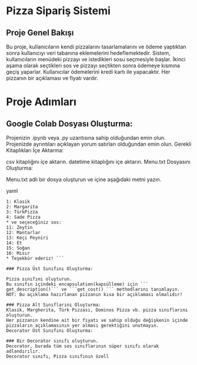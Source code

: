 # Pizza Sipariş Sistemi
## Proje Genel Bakışı
Bu proje, kullanıcıların kendi pizzalarını tasarlamalarını ve ödeme yaptıktan sonra kullanıcıyı veri tabanına eklemelerini hedeflemektedir. Sistem, kullanıcıların menüdeki pizzayı ve istedikleri sosu seçmesiyle başlar. İkinci aşama olarak seçtikleri sos ve pizzayı seçtikten sonra ödemeye kısmına geçiş yaparlar. Kullanıcılar ödemelerini kredi kartı ile yapacaktır. Her pizzanın bir açıklaması ve fiyatı vardır.

# Proje Adımları
## Google Colab Dosyası Oluşturma:

Projenizin .ipynb veya .py uzantısına sahip olduğundan emin olun.
Projenizde ayrıntıları açıklayan yorum satırları olduğundan emin olun.
Gerekli Kitaplıkları İçe Aktarma:

csv kitaplığını içe aktarın.
datetime kitaplığını içe aktarın.
Menu.txt Dosyasını Oluşturma:

Menu.txt adlı bir dosya oluşturun ve içine aşağıdaki metni yazın.

yaml
``` * Lütfen Bir Pizza Tabanı Seçiniz:
1: Klasik
2: Margarita
3: TürkPizza
4: Sade Pizza
* ve seçeceğiniz sos:
11: Zeytin
12: Mantarlar
13: Keçi Peyniri
14: Et
15: Soğan
16: Mısır
* Teşekkür ederiz! ```

### Pizza Üst Sınıfını Oluşturma:

Pizza sınıfını oluşturun.
Bu sınıfın içindeki encapsulation(kapsülleme) için ``` get_description()``` ve ```get_cost() ``` methodlarını tanımlayın.
NOT: Bu açıklama hazırlanan pizzanın kısa bir açıklaması olmalıdır!

### Pizza Alt Sınıflarını Oluşturma:
Klasik, Margherita, Türk Pizzası, Dominos Pizza vb. pizza sınıflarını oluşturun.
Her pizzanın kendine ait bir fiyatı ve sahip olduğu değişkenin içinde pizzaların açıklamasının yer alması gerektiğini unutmayın.
Decorator Üst Sınıfını Oluşturma:

### Bir Decorator sınıfı oluşturun.
Decorator, burada tüm sos sınıflarının süper sınıfı olarak adlandırılır.
Decorator sınıfı, Pizza sınıfının özell
